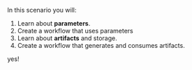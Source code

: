 In this scenario you will:

1. Learn about **parameters**.
1. Create a workflow that uses parameters
1. Learn about **artifacts** and storage.
1. Create a workflow that generates and consumes artifacts.  

yes!
